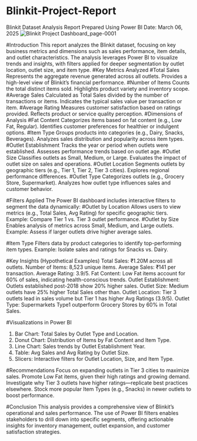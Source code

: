 # Blinkit-Project-Report
Blinkit Dataset Analysis Report Prepared Using Power BI
Date: March 06, 2025
![Blinkit Project Dashboard_page-0001](https://github.com/user-attachments/assets/29031b03-7e24-48a7-b338-20db6eb38da0)

#Introduction
This report analyzes the Blinkit dataset, focusing on key business metrics and dimensions such as sales performance, item details, and outlet characteristics. The analysis leverages Power BI to visualize trends and insights, with filters applied for deeper segmentation by outlet location, outlet size, and item type.
#Key Metrics Analyzed
#Total Sales
Represents the aggregate revenue generated across all outlets.
Provides a high-level view of Blinkit’s financial performance.
#Number of Items
Counts the total distinct items sold.
Highlights product variety and inventory scope.
#Average Sales
Calculated as Total Sales divided by the number of transactions or items.
Indicates the typical sales value per transaction or item.
#Average Rating
Measures customer satisfaction based on ratings provided.
Reflects product or service quality perception.
#Dimensions of Analysis
#Fat Content
Categorizes items based on fat content (e.g., Low Fat, Regular).
Identifies customer preferences for healthier or indulgent options.
#Item Type
Groups products into categories (e.g., Dairy, Snacks, Beverages).
Analyzes sales distribution and popularity across item types.
#Outlet Establishment
Tracks the year or period when outlets were established.
Assesses performance trends based on outlet age.
#Outlet Size
Classifies outlets as Small, Medium, or Large.
Evaluates the impact of outlet size on sales and operations.
#Outlet Location
Segments outlets by geographic tiers (e.g., Tier 1, Tier 2, Tier 3 cities).
Explores regional performance differences.
#Outlet Type
Categorizes outlets (e.g., Grocery Store, Supermarket).
Analyzes how outlet type influences sales and customer behavior.

#Filters Applied
The Power BI dashboard includes interactive filters to segment the data dynamically:
#Outlet by Location
Allows users to view metrics (e.g., Total Sales, Avg Rating) for specific geographic tiers.
Example: Compare Tier 1 vs. Tier 3 outlet performance.
#Outlet by Size
Enables analysis of metrics across Small, Medium, and Large outlets.
Example: Assess if larger outlets drive higher average sales.

#Item Type
Filters data by product categories to identify top-performing item types.
Example: Isolate sales and ratings for Snacks vs. Dairy.

#Key Insights (Hypothetical Examples)
Total Sales: ₹1.20M across all outlets.
Number of Items: 8,523 unique items.
Average Sales: ₹141 per transaction.
Average Rating: 3.9/5.
Fat Content: Low Fat items account for 60% of sales, indicating health-conscious trends.
Outlet Establishment: Outlets established post-2018 show 20% higher sales.
Outlet Size: Medium outlets have 25% higher Total Sales other than.
Outlet Location: Tier 3 outlets lead in sales volume but Tier 1 has higher Avg Ratings (3.9/5).
Outlet Type: Supermarkets Type1 outperform Grocery Stores by 60% in Total Sales.

#Visualizations in Power BI
1. Bar Chart: Total Sales by Outlet Type and Location.
2. Donut Chart: Distribution of Items by Fat Content and Item Type.
3. Line Chart: Sales trends by Outlet Establishment Year.
4. Table: Avg Sales and Avg Rating by Outlet Size.
5. Slicers: Interactive filters for Outlet Location, Size, and Item Type.

#Recommendations
Focus on expanding outlets in Tier 3 cities to maximize sales.
Promote Low Fat items, given their high ratings and growing demand.
Investigate why Tier 3 outlets have higher ratings—replicate best practices elsewhere.
Stock more popular Item Types (e.g., Snacks) in newer outlets to boost performance.

#Conclusion
This analysis provides a comprehensive view of Blinkit’s operational and sales performance. The use of Power BI filters enables stakeholders to drill down into specific segments, offering actionable insights for inventory management, outlet expansion, and customer satisfaction strategies.


